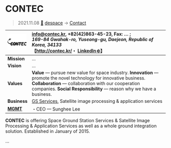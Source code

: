 # CONTEC
> 2021.11.08 [🚀](../../index/index.md) [despace](../index.md) → [Contact](../contact.md)

|[![](../f/contact/c/contec_logo1_thumb.webp)](../f/contact/c/contec_logo1.webp)|<info@contec.kr>, +82(42)863-45-23, Fax: … ;<br> *169-84 Gwahak-ro, Yuseong-gu, Daejeon, Republic of Korea, 34133*<br> 【<http://contec.kr/>・ [LinkedIn ⎆](https://www.linkedin.com/company/contec-co-ltd-%EC%A3%BC-%EC%BB%A8%ED%85%8D)】|
|:--|:--|
|**Mission**|…|
|**Vision**|…|
|**Values**|**Value** — pursue new value for space industry. **Innovation** — promote the novel technology for innovative business. **Collaboration** — collaboration with our cooperation companies. **Social Responsibility** — reason why we have a business.|
|**Business**|[GS Services](../gs.md), Satellite image processing & application services|
|**[MGMT](../mgmt.md)**|・CEO — Sunghee Lee|

**CONTEC** is offering Space Ground Station Services & Satellite Image Processing & Application Services as well as a whole ground integration solution. Established in January of 2015.

<p style="page-break-after:always"> </p>

…
